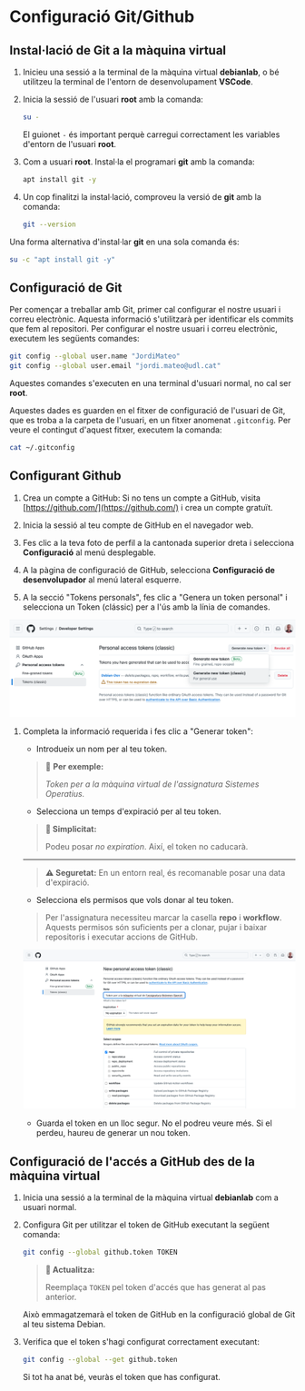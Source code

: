# Configuració Git/Github

## Instal·lació de Git a la màquina virtual

1. Inicieu una sessió a la terminal de la màquina virtual **debianlab**, o bé utilitzeu la terminal de l'entorn de desenvolupament **VSCode**.

2. Inicia la sessió de l'usuari **root** amb la comanda:

    ```sh
    su -
    ```

    El guionet `-` és important perquè carregui correctament les variables d'entorn de l'usuari **root**.

3. Com a usuari **root**. Instal·la el programari **git** amb la comanda:

    ```sh
    apt install git -y
    ```

4. Un cop finalitzi la instal·lació, comproveu la versió de **git** amb la comanda:

    ```sh
    git --version
    ```

Una forma alternativa d'instal·lar **git** en una sola comanda és:

```sh
su -c "apt install git -y"
```

## Configuració de Git

Per començar a treballar amb Git, primer cal configurar el nostre usuari i correu electrònic. Aquesta informació s'utilitzarà per identificar els commits que fem al repositori. Per configurar el nostre usuari i correu electrònic, executem les següents comandes:

```sh
git config --global user.name "JordiMateo"
git config --global user.email "jordi.mateo@udl.cat"
```

Aquestes comandes s'executen en una terminal d'usuari normal, no cal ser **root**.

Aquestes dades es guarden en el fitxer de configuració de l'usuari de Git, que es troba a la carpeta de l'usuari, en un fitxer anomenat `.gitconfig`. Per veure el contingut d'aquest fitxer, executem la comanda:

```sh
cat ~/.gitconfig
```

## Configurant Github

1. Crea un compte a GitHub: Si no tens un compte a GitHub, visita [https://github.com/](https://github.com/) i crea un compte gratuït.

2. Inicia la sessió al teu compte de GitHub en el navegador web.

3. Fes clic a la teva foto de perfil a la cantonada superior dreta i selecciona **Configuració** al menú desplegable.

4. A la pàgina de configuració de GitHub, selecciona **Configuració de desenvolupador** al menú lateral esquerre.

5. A la secció "Tokens personals", fes clic a "Genera un token personal" i selecciona un Token (clássic) per a l'ús amb la línia de comandes.

![Generar token](./figures/git/token-gen.png)

1. Completa la informació requerida i fes clic a "Generar token":

    - Introdueix un nom per al teu token.

    > 🚀 **Per exemple:**
    >
    > *Token per a la màquina virtual de l'assignatura Sistemes Operatius.*

    - Selecciona un temps d'expiració per al teu token.
  
    > **🧐 Simplicitat:**
    >
    > Podeu posar *no expiration*. Així, el token no caducarà.

    ---

    > **⚠️ Seguretat:**
    > En un entorn real, és recomanable posar una data d'expiració.

    - Selecciona els permisos que vols donar al teu token.
  
    > Per l'assignatura necessiteu marcar la casella **repo** i **workflow**. Aquests permisos són suficients per a clonar, pujar i baixar repositoris i executar accions de GitHub.

    ![Configuració token](./figures/git/token-config.png)

    - Guarda el token en un lloc segur. No el podreu veure més. Si el perdeu, haureu de generar un nou token.

## Configuració de l'accés a GitHub des de la màquina virtual

1. Inicia una sessió a la terminal de la màquina virtual **debianlab** com a usuari normal.

2. Configura Git per utilitzar el token de GitHub executant la següent comanda:

    ```sh
    git config --global github.token TOKEN
    ```

    > **🔑 Actualitza:**
    >
    > Reemplaça `TOKEN` pel token d'accés que has generat al pas anterior.

    Això emmagatzemarà el token de GitHub en la configuració global de Git al teu sistema Debian.

3. Verifica que el token s'hagi configurat correctament executant:

    ```sh
    git config --global --get github.token
    ```

    Si tot ha anat bé, veuràs el token que has configurat.